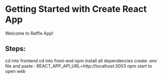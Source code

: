 # Getting Started with Create React App
Welcome to Raffle App!

## Steps:
cd into frontend
cd into front-end
npm install all dependencies
create .env file and paste : REACT_APP_API_URL=http://localhost:3003
npm start to open web
